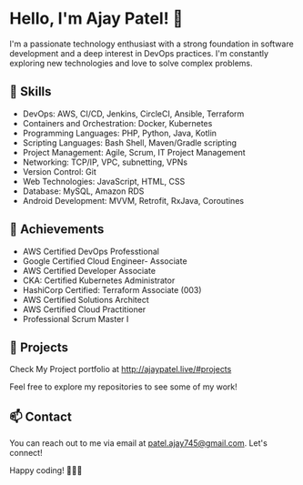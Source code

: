 # Hello, I'm Ajay Patel! 👋

I'm a passionate technology enthusiast with a strong foundation in software development and a deep interest in DevOps practices. I'm constantly exploring new technologies and love to solve complex problems.

## 🔧 Skills

- DevOps: AWS, CI/CD, Jenkins, CircleCI, Ansible, Terraform
- Containers and Orchestration: Docker, Kubernetes
- Programming Languages: PHP, Python, Java, Kotlin
- Scripting Languages: Bash Shell, Maven/Gradle scripting
- Project Management: Agile, Scrum, IT Project Management
- Networking: TCP/IP, VPC, subnetting, VPNs
- Version Control: Git
- Web Technologies: JavaScript, HTML, CSS
- Database: MySQL, Amazon RDS
- Android Development: MVVM, Retrofit, RxJava, Coroutines

## 🌟 Achievements

- AWS Certified DevOps Professtional
- Google Certified Cloud Engineer- Associate
- AWS Certified Developer Associate
- CKA: Certified Kubernetes Administrator
- HashiCorp Certified: Terraform Associate (003)
- AWS Certified Solutions Architect
- AWS Certified Cloud Practitioner
- Professional Scrum Master I

## 🚀 Projects

Check My Project portfolio at http://ajaypatel.live/#projects 

Feel free to explore my repositories to see some of my work!

## 📫 Contact

You can reach out to me via email at patel.ajay745@gmail.com. Let's connect!

Happy coding! 🚀👨‍💻
